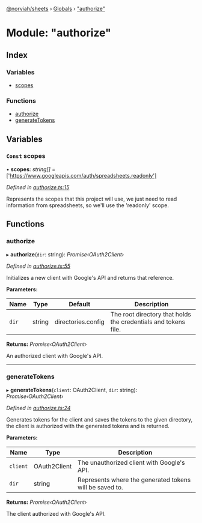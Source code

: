 [@norviah/sheets](../README.md) › [Globals](../globals.md) › ["authorize"](_authorize_.md)

# Module: "authorize"

## Index

### Variables

* [scopes](_authorize_.md#const-scopes)

### Functions

* [authorize](_authorize_.md#authorize)
* [generateTokens](_authorize_.md#generatetokens)

## Variables

### `Const` scopes

• **scopes**: *string[]* = ['https://www.googleapis.com/auth/spreadsheets.readonly']

*Defined in [authorize.ts:15](https://github.com/Norviah/sheets/blob/0dd079d/src/authorize.ts#L15)*

Represents the scopes that this project will use, we just need to read
information from spreadsheets, so we'll use the 'readonly' scope.

## Functions

###  authorize

▸ **authorize**(`dir`: string): *Promise‹OAuth2Client›*

*Defined in [authorize.ts:55](https://github.com/Norviah/sheets/blob/0dd079d/src/authorize.ts#L55)*

Initializes a new client with Google's API and returns that reference.

**Parameters:**

Name | Type | Default | Description |
------ | ------ | ------ | ------ |
`dir` | string | directories.config | The root directory that holds the credentials and tokens file. |

**Returns:** *Promise‹OAuth2Client›*

An authorized client with Google's API.

___

###  generateTokens

▸ **generateTokens**(`client`: OAuth2Client, `dir`: string): *Promise‹OAuth2Client›*

*Defined in [authorize.ts:24](https://github.com/Norviah/sheets/blob/0dd079d/src/authorize.ts#L24)*

Generates tokens for the client and saves the tokens to the given directory,
the client is authorized with the generated tokens and is returned.

**Parameters:**

Name | Type | Description |
------ | ------ | ------ |
`client` | OAuth2Client | The unauthorized client with Google's API. |
`dir` | string | Represents where the generated tokens will be saved to. |

**Returns:** *Promise‹OAuth2Client›*

The client authorized with Google's API.
